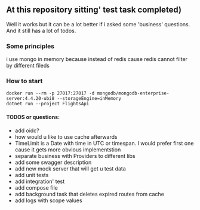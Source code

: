 ## At this repository sitting' test task completed)
Well it works but it can be a lot better if i asked some 'business' questions. And it still has a lot of todos.

### Some principles
i use mongo in memory because instead of redis cause redis cannot filter by different fileds 

### How to start
```shell
docker run --rm -p 27017:27017 -d mongodb/mongodb-enterprise-server:4.4.20-ubi8 --storageEngine=inMemory
dotnet run --project FlightsApi
```
#### TODOS or questions:
- add oidc?
- how would u like to use cache afterwards
- TimeLimit is a Date with time in UTC or timespan. I would prefer first one cause it gets more obvious implementstion
- separate business with Providers to different libs  
- add some swagger description
- add new mock server that will get u test data
- add unit tests
- add integration' test
- add compose file
- add background task that deletes expired routes from cache
- add logs with scope values
